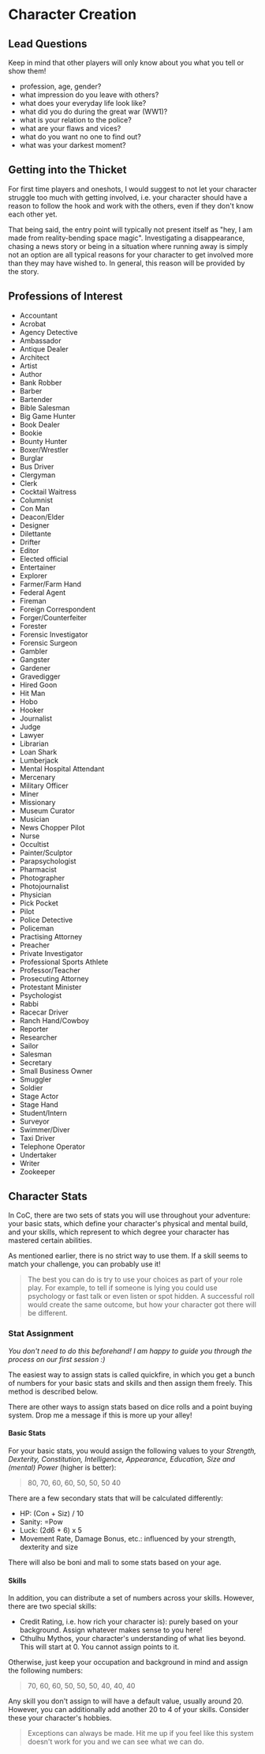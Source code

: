 # Character Creation 
## Lead Questions
Keep in mind that other players will only know about you what you tell or show them! 

- profession, age, gender? 
- what impression do you leave with others? 
- what does your everyday life look like? 
- what did you do during the great war (WW1)?
- what is your relation to the police? 
- what are your flaws and vices? 
- what do you want no one to find out? 
- what was your darkest moment? 

## Getting into the Thicket
For first time players and oneshots, I would suggest to not let your character struggle too much with getting involved, i.e. your character should have a reason to follow the hook and work with the others, even if they don't know each other yet. 

That being said, the entry point will typically not present itself as "hey, I am made from reality-bending space magic". Investigating a disappearance, chasing a news story or being in a situation where running away is simply not an option are all typical reasons for your character to get involved more than they may have wished to. In general, this reason will be provided by the story. 

## Professions of Interest
- Accountant
- Acrobat
- Agency Detective
- Ambassador
- Antique Dealer
- Architect
- Artist
- Author
- Bank Robber
- Barber
- Bartender
- Bible Salesman
- Big Game Hunter
- Book Dealer
- Bookie
- Bounty Hunter
- Boxer/Wrestler
- Burglar
- Bus Driver
- Clergyman
- Clerk
- Cocktail Waitress
- Columnist
- Con Man
- Deacon/Elder
- Designer
- Dilettante
- Drifter
- Editor
- Elected official
- Entertainer
- Explorer
- Farmer/Farm Hand
- Federal Agent
- Fireman
- Foreign Correspondent
- Forger/Counterfeiter
- Forester
- Forensic Investigator
- Forensic Surgeon
- Gambler
- Gangster
- Gardener
- Gravedigger
- Hired Goon
- Hit Man
- Hobo
- Hooker
- Journalist
- Judge
- Lawyer
- Librarian
- Loan Shark
- Lumberjack
- Mental Hospital Attendant
- Mercenary
- Military Officer
- Miner
- Missionary
- Museum Curator
- Musician
- News Chopper Pilot
- Nurse
- Occultist
- Painter/Sculptor
- Parapsychologist
- Pharmacist
- Photographer
- Photojournalist
- Physician
- Pick Pocket
- Pilot
- Police Detective
- Policeman
- Practising Attorney
- Preacher
- Private Investigator
- Professional Sports Athlete
- Professor/Teacher
- Prosecuting Attorney
- Protestant Minister
- Psychologist
- Rabbi
- Racecar Driver
- Ranch Hand/Cowboy
- Reporter
- Researcher
- Sailor
- Salesman
- Secretary
- Small Business Owner
- Smuggler
- Soldier
- Stage Actor
- Stage Hand
- Student/Intern
- Surveyor
- Swimmer/Diver
- Taxi Driver
- Telephone Operator
- Undertaker
- Writer
- Zookeeper

## Character Stats
In CoC, there are two sets of stats you will use throughout your adventure: your basic stats, which define your character's physical and mental build, and your skills, which represent to which degree your character has mastered certain abilities. 

As mentioned earlier, there is no strict way to use them. If a skill seems to match your challenge, you can probably use it! 

> The best you can do is try to use your choices as part of your role play. For example, to tell if someone is lying you could use psychology or fast talk or even listen or spot hidden. A successful roll would create the same outcome, but how your character got there will be different. 

### Stat Assignment
*You don't need to do this beforehand! I am happy to guide you through the process on our first session :)*

The easiest way to assign stats is called quickfire, in which you get a bunch of numbers for your basic stats and skills and then assign them freely. This method is described below. 

There are other ways to assign stats based on dice rolls and a point buying system. Drop me a message if this is more up your alley!

#### Basic Stats
For your basic stats, you would assign the following values to your *Strength, Dexterity, Constitution, Intelligence, Appearance, Education, Size and (mental) Power* (higher is better):
> 80, 70, 60, 60, 50, 50, 50 40

There are a few secondary stats that will be calculated differently:
- HP: (Con + Siz) / 10
- Sanity: =Pow
- Luck: (2d6 + 6) x 5
- Movement Rate, Damage Bonus, etc.: influenced by your strength, dexterity and size

There will also be boni and mali to some stats based on your age. 

#### Skills
In addition, you can distribute a set of numbers across your skills. However, there are two special skills: 
- Credit Rating, i.e. how rich your character is): purely based on your background. Assign whatever makes sense to you here!
- Cthulhu Mythos, your character's understanding of what lies beyond. This will start at 0. You cannot assign points to it. 

Otherwise, just keep your occupation and background in mind and assign the following numbers:
> 70, 60, 60, 50, 50, 50, 40, 40, 40

Any skill you don't assign to will have a default value, usually around 20. However, you can additionally add another 20 to 4 of your skills. Consider these your character's hobbies.

> Exceptions can always be made. Hit me up if you feel like this system doesn't work for you and we can see what we can do. 
